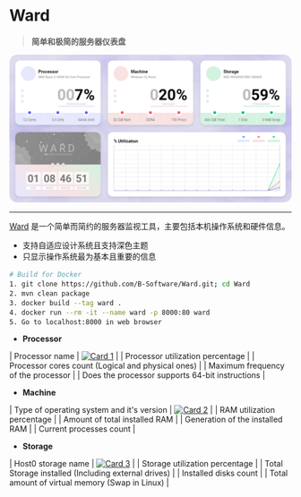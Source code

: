 # Ward

> **简单和极简的服务器仪表盘**

![Ward](../../images/composes/linux-ward-service.png)

---

[Ward](https://github.com/B-Software/Ward) 是一个简单而简约的服务器监视工具，主要包括本机操作系统和硬件信息。

- 支持自适应设计系统且支持深色主题
- 只显示操作系统最为基本且重要的信息

```bash
# Build for Docker
1. git clone https://github.com/B-Software/Ward.git; cd Ward
2. mvn clean package
3. docker build --tag ward .
4. docker run --rm -it --name ward -p 8000:80 ward
5. Go to localhost:8000 in web browser
```

- **Processor**

| Processor name | [![Card 1](https://camo.githubusercontent.com/3698437a841151fd03ec96819186b81884c96b9d/68747470733a2f2f737465616d75736572696d616765732d612e616b616d616968642e6e65742f7567632f313138333833313634333835313238323336302f343033464445424643463744314646304636394542353237384136314434453230383435444237412f)](https://camo.githubusercontent.com/3698437a841151fd03ec96819186b81884c96b9d/68747470733a2f2f737465616d75736572696d616765732d612e616b616d616968642e6e65742f7567632f313138333833313634333835313238323336302f343033464445424643463744314646304636394542353237384136314434453230383435444237412f) |
| Processor utilization percentage |
| Processor cores count (Logical and physical ones) |
| Maximum frequency of the processor |
| Does the processor supports 64-bit instructions |

- **Machine**

| Type of operating system and it's version | [![Card 2](https://camo.githubusercontent.com/e24c20ea3d2a4f9a40d8470a4f115a4fb7f9871a/68747470733a2f2f737465616d75736572696d616765732d612e616b616d616968642e6e65742f7567632f313138333833313634333835313238353739362f313434424237343437313830364631324537343243443832463846463237353646333045343638332f)](https://camo.githubusercontent.com/e24c20ea3d2a4f9a40d8470a4f115a4fb7f9871a/68747470733a2f2f737465616d75736572696d616765732d612e616b616d616968642e6e65742f7567632f313138333833313634333835313238353739362f313434424237343437313830364631324537343243443832463846463237353646333045343638332f) |
| RAM utilization percentage |
| Amount of total installed RAM |
| Generation of the installed RAM |
| Current processes count |

- **Storage**

| Host0 storage name | [![Card 3](https://camo.githubusercontent.com/414c8071df24cf153da85158ab8f7888a6be0fd8/68747470733a2f2f737465616d75736572696d616765732d612e616b616d616968642e6e65742f7567632f313138333833313634333835313238393631362f413031353534313733424337384335414630333035373346383537324235334530304346354546442f)](https://camo.githubusercontent.com/414c8071df24cf153da85158ab8f7888a6be0fd8/68747470733a2f2f737465616d75736572696d616765732d612e616b616d616968642e6e65742f7567632f313138333833313634333835313238393631362f413031353534313733424337384335414630333035373346383537324235334530304346354546442f) |
| Storage utilization percentage |
| Total Storage installed (Including external drives) |
| Installed disks count |
| Total amount of virtual memory (Swap in Linux) |
